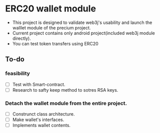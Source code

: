 # ERC20 wallet module

* This project is designed to validate web3j's usability and launch the walllet module of the precium project.
* Current project contains only android project(included web3j module directly).
* You can test token transfers using ERC20
## To-do 
### feasibility 
 * [ ]  Test with Smart-contract.
 * [ ]  Research to safty keep method to sotres RSA keys. 
### Detach the wallet module from the entire project.
 * [ ]  Construnct class architecture.
 * [ ]  Make wallet's interfaces.
 * [ ]  Implements wallet contents.
